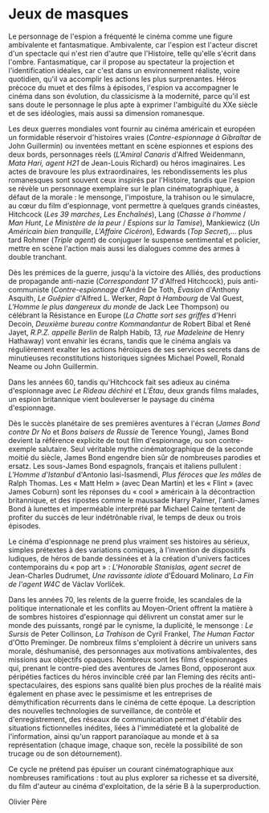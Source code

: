# Jeux de masques

Le personnage de l'espion a fréquenté le cinéma comme une figure ambivalente et fantasmatique. Ambivalente, car l'espion est l'acteur discret d'un spectacle qui n'est rien d'autre que l'Histoire, telle qu'elle s'écrit dans l'ombre. Fantasmatique, car il propose au spectateur la projection et l'identification idéales, car c'est dans un environnement réaliste, voire quotidien, qu'il va accomplir les actions les plus surprenantes. Héros précoce du muet et des films à épisodes, l'espion va accompagner le cinéma dans son évolution, du classicisme à la modernité, parce qu'il est sans doute le personnage le plus apte à exprimer l'ambiguïté du XXe siècle et de ses idéologies, mais aussi sa dimension romanesque.

Les deux guerres mondiales vont fournir au cinéma américain et européen un formidable réservoir d'histoires vraies (*Contre-espionnage à Gibraltar* de John Guillermin) ou inventées mettant en scène espionnes et espions des deux bords, personnages réels (*L'Amiral Canaris* d'Alfred Weidenmann, *Mata Hari, agent H21* de Jean-Louis Richard) ou héros imaginaires. Les actes de bravoure les plus extraordinaires, les rebondissements les plus romanesques sont souvent ceux inspirés par l'Histoire, tandis que l'espion se révèle un personnage exemplaire sur le plan cinématographique, à défaut de la morale&nbsp;: le mensonge, l'imposture, la trahison ou le simulacre, au cœur du film d'espionnage, vont permettre à quelques grands cinéastes, Hitchcock (*Les 39 marches*, *Les Enchaînés*), Lang (*Chasse à l'homme* / *Man Hunt*, *Le Ministère de la peur* / *Espions sur la Tamise*), Mankiewicz (*Un Américain bien tranquille*, *L'Affaire Cicéron*), Edwards (*Top Secret*),... plus tard Rohmer (*Triple agent*) de conjuguer le suspense sentimental et policier, mettre en scène l'action mais aussi les dialogues comme des armes à double tranchant.

Dès les prémices de la guerre, jusqu'à la victoire des Alliés, des productions de propagande anti-nazie (*Correspondant 17* d'Alfred Hitchcock), puis anti-communiste (*Contre-espionnage* d'André De Toth, *Évasion* d'Anthony Asquith, *Le Guêpier* d'Alfred L. Werker, *Rapt à Hambourg* de Val Guest, *L'Homme le plus dangereux du monde* de Jack Lee Thompson) ou célébrant la Résistance en Europe (*La Chatte sort ses griffes* d'Henri Decoin, *Deuxième bureau contre Kommandantur* de Robert Bibal et René Jayet, *R.P.Z. appelle Berlin* de Ralph Habib, *13, rue Madeleine* de Henry Hathaway) vont envahir les écrans, tandis que le cinéma anglais va régulièrement exalter les actions héroïques de ses services secrets dans de minutieuses reconstitutions historiques signées Michael Powell, Ronald Neame ou John Guillermin.

Dans les années 60, tandis qu'Hitchcock fait ses adieux au cinéma d'espionnage avec *Le Rideau déchiré* et *L'Étau*, deux grands films malades, un espion britannique vient bouleverser le paysage du cinéma d'espionnage.

Dès le succès planétaire de ses premières aventures à l'écran (*James Bond contre Dr No* et *Bons baisers de Russie* de Terence Young), James Bond devient la référence explicite de tout film d'espionnage, ou son contre-exemple salutaire. Seul véritable mythe cinématographique de la seconde moitié du siècle, James Bond engendre bien sûr de nombreuses parodies et ersatz. Les sous-James Bond espagnols, français et italiens pullulent&nbsp;: *L'Homme d'Istanbul* d'Antonio Iasi-Isasmendi, *Plus féroces que les mâles* de Ralph Thomas. Les «&nbsp;Matt Helm&nbsp;» (avec Dean Martin) et les «&nbsp;Flint&nbsp;» (avec James Coburn) sont les réponses du «&nbsp;cool&nbsp;» américain à la décontraction britannique, et des ripostes comme le maussade Harry Palmer, l'anti-James Bond à lunettes et imperméable interprété par Michael Caine tentent de profiter du succès de leur indétrônable rival, le temps de deux ou trois épisodes.

Le cinéma d'espionnage ne prend plus vraiment ses histoires au sérieux, simples prétextes à des variations comiques, à l'invention de dispositifs ludiques, de héros de bande dessinées et à la création d'univers factices contemporains du «&nbsp;pop art&nbsp;»&nbsp;: *L'Honorable Stanislas, agent secret* de Jean-Charles Dudrumet, *Une ravissante idiote* d'Édouard Molinaro, *La Fin de l'agent W4C* de Václav Vorlíček.

Dans les années 70, les relents de la guerre froide, les scandales de la politique internationale et les conflits au Moyen-Orient offrent la matière à de sombres histoires d'espionnage qui délivrent un constat amer sur le monde des puissants, rongé par le cynisme, la duplicité, le mensonge&nbsp;: *Le Sursis* de Peter Collinson, *La Trahison* de Cyril Frankel, *The Human Factor* d'Otto Preminger. De nombreux films s'emploient à décrire un univers sans morale, déshumanisé, des personnages aux motivations ambivalentes, des missions aux objectifs opaques. Nombreux sont les films d'espionnages qui, prenant le contre-pied des aventures de James Bond, opposeront aux péripéties factices du héros invincible créé par Ian Fleming des récits anti-spectaculaires, des espions sans qualité bien plus proches de la réalité mais également en phase avec le pessimisme et les entreprises de démythification récurrents dans le cinéma de cette époque. La description des nouvelles technologies de surveillance, de contrôle et d'enregistrement, des réseaux de communication permet d'établir des situations fictionnelles inédites, liées à l'immédiateté et la globalité de l'information, ainsi qu'un rapport paranoïaque au monde et à sa représentation (chaque image, chaque son, recèle la possibilité de son trucage ou de son détournement).

Ce cycle ne prétend pas épuiser un courant cinématographique aux nombreuses ramifications&nbsp;: tout au plus explorer sa richesse et sa diversité, du film d'auteur au cinéma d'exploitation, de la série B à la superproduction.

Olivier Père
